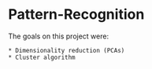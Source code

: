 # Pattern-Recognition
The goals on this project were: 

    * Dimensionality reduction (PCAs) 
    * Cluster algorithm 
    
